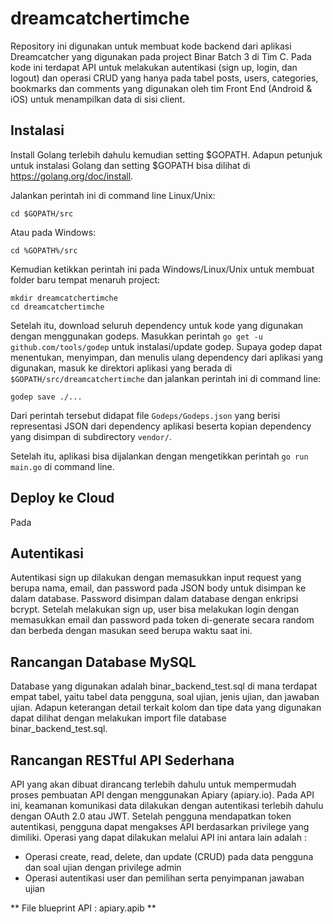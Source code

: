 # dreamcatchertimche

Repository ini digunakan untuk membuat kode backend dari aplikasi Dreamcatcher yang digunakan pada project Binar Batch 3 di Tim C. Pada kode ini terdapat API untuk melakukan autentikasi (sign up, login, dan logout) dan operasi CRUD yang hanya pada tabel posts, users, categories, bookmarks dan comments yang digunakan oleh tim Front End (Android & iOS) untuk menampilkan data di sisi client. 

## Instalasi

Install Golang terlebih dahulu kemudian setting $GOPATH. Adapun petunjuk untuk instalasi Golang dan setting $GOPATH bisa dilihat di https://golang.org/doc/install.

Jalankan perintah ini di command line Linux/Unix:
```
cd $GOPATH/src
```

Atau pada Windows:
```
cd %GOPATH%/src
```

Kemudian ketikkan perintah ini pada Windows/Linux/Unix untuk membuat folder baru tempat menaruh project:
```
mkdir dreamcatchertimche
cd dreamcatchertimche
```

Setelah itu, download seluruh dependency untuk kode yang digunakan dengan menggunakan godeps. Masukkan perintah ````go get -u github.com/tools/godep```` untuk instalasi/update godep. Supaya godep dapat menentukan, menyimpan, dan menulis ulang dependency dari aplikasi yang digunakan, masuk ke direktori aplikasi yang berada di ````$GOPATH/src/dreamcatchertimche```` dan jalankan perintah ini di command line:
```
godep save ./...
```

Dari perintah tersebut didapat file ```Godeps/Godeps.json``` yang berisi representasi JSON dari dependency aplikasi beserta kopian dependency yang disimpan di subdirectory ```vendor/```.

Setelah itu, aplikasi bisa dijalankan dengan mengetikkan perintah ```go run main.go``` di command line. 

## Deploy ke Cloud

Pada 

## Autentikasi

Autentikasi sign up dilakukan dengan memasukkan input request yang berupa nama, email, dan password pada JSON body untuk disimpan ke dalam database. Password disimpan dalam database dengan enkripsi bcrypt. Setelah melakukan sign up, user bisa melakukan login dengan memasukkan email dan password pada token di-generate secara random dan berbeda dengan masukan seed berupa waktu saat ini.

## Rancangan Database MySQL

Database yang digunakan adalah binar_backend_test.sql di mana terdapat empat tabel, yaitu tabel data pengguna, soal ujian, jenis ujian, dan jawaban ujian. Adapun keterangan detail terkait kolom dan tipe data yang digunakan dapat dilihat dengan melakukan import file database binar_backend_test.sql.

## Rancangan RESTful API Sederhana

API yang akan dibuat dirancang terlebih dahulu untuk mempermudah proses pembuatan API dengan menggunakan Apiary (apiary.io). Pada API ini, keamanan komunikasi data dilakukan dengan autentikasi terlebih dahulu dengan OAuth 2.0 atau JWT. Setelah pengguna mendapatkan token autentikasi, pengguna dapat mengakses API berdasarkan privilege yang dimiliki. Operasi yang dapat dilakukan melalui API ini antara lain adalah :
- Operasi create, read, delete, dan update (CRUD) pada data pengguna dan soal ujian dengan privilege admin
- Operasi autentikasi user dan pemilihan serta penyimpanan jawaban ujian

** File blueprint API : apiary.apib **
